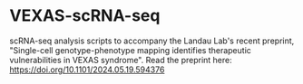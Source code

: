 # VEXAS-scRNA-seq
scRNA-seq analysis scripts to accompany the Landau Lab's recent preprint, "Single-cell genotype-phenotype mapping identifies therapeutic vulnerabilities in VEXAS syndrome".
Read the preprint here: https://doi.org/10.1101/2024.05.19.594376
